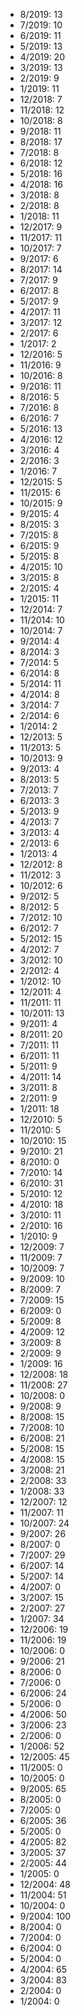 *  8/2019: 13
*  7/2019: 10
*  6/2019: 11
*  5/2019: 13
*  4/2019: 20
*  3/2019: 13
*  2/2019: 9
*  1/2019: 11
*  12/2018: 7
*  11/2018: 12
*  10/2018: 8
*  9/2018: 11
*  8/2018: 17
*  7/2018: 8
*  6/2018: 12
*  5/2018: 16
*  4/2018: 16
*  3/2018: 8
*  2/2018: 8
*  1/2018: 11
*  12/2017: 9
*  11/2017: 11
*  10/2017: 7
*  9/2017: 6
*  8/2017: 14
*  7/2017: 9
*  6/2017: 8
*  5/2017: 9
*  4/2017: 11
*  3/2017: 12
*  2/2017: 6
*  1/2017: 2
*  12/2016: 5
*  11/2016: 9
*  10/2016: 8
*  9/2016: 11
*  8/2016: 5
*  7/2016: 8
*  6/2016: 7
*  5/2016: 13
*  4/2016: 12
*  3/2016: 4
*  2/2016: 3
*  1/2016: 7
*  12/2015: 5
*  11/2015: 6
*  10/2015: 9
*  9/2015: 4
*  8/2015: 3
*  7/2015: 8
*  6/2015: 9
*  5/2015: 8
*  4/2015: 10
*  3/2015: 8
*  2/2015: 4
*  1/2015: 11
*  12/2014: 7
*  11/2014: 10
*  10/2014: 7
*  9/2014: 4
*  8/2014: 3
*  7/2014: 5
*  6/2014: 8
*  5/2014: 11
*  4/2014: 8
*  3/2014: 7
*  2/2014: 6
*  1/2014: 2
*  12/2013: 5
*  11/2013: 5
*  10/2013: 9
*  9/2013: 4
*  8/2013: 5
*  7/2013: 7
*  6/2013: 3
*  5/2013: 9
*  4/2013: 7
*  3/2013: 4
*  2/2013: 6
*  1/2013: 4
*  12/2012: 8
*  11/2012: 3
*  10/2012: 6
*  9/2012: 5
*  8/2012: 5
*  7/2012: 10
*  6/2012: 7
*  5/2012: 15
*  4/2012: 7
*  3/2012: 10
*  2/2012: 4
*  1/2012: 10
*  12/2011: 4
*  11/2011: 11
*  10/2011: 13
*  9/2011: 4
*  8/2011: 20
*  7/2011: 11
*  6/2011: 11
*  5/2011: 9
*  4/2011: 14
*  3/2011: 8
*  2/2011: 9
*  1/2011: 18
*  12/2010: 5
*  11/2010: 5
*  10/2010: 15
*  9/2010: 21
*  8/2010: 0
*  7/2010: 14
*  6/2010: 31
*  5/2010: 12
*  4/2010: 18
*  3/2010: 11
*  2/2010: 16
*  1/2010: 9
*  12/2009: 7
*  11/2009: 7
*  10/2009: 7
*  9/2009: 10
*  8/2009: 7
*  7/2009: 15
*  6/2009: 0
*  5/2009: 8
*  4/2009: 12
*  3/2009: 8
*  2/2009: 9
*  1/2009: 16
*  12/2008: 18
*  11/2008: 27
*  10/2008: 0
*  9/2008: 9
*  8/2008: 15
*  7/2008: 10
*  6/2008: 21
*  5/2008: 15
*  4/2008: 15
*  3/2008: 21
*  2/2008: 33
*  1/2008: 33
*  12/2007: 12
*  11/2007: 11
*  10/2007: 24
*  9/2007: 26
*  8/2007: 0
*  7/2007: 29
*  6/2007: 14
*  5/2007: 14
*  4/2007: 0
*  3/2007: 15
*  2/2007: 27
*  1/2007: 34
*  12/2006: 19
*  11/2006: 19
*  10/2006: 0
*  9/2006: 21
*  8/2006: 0
*  7/2006: 0
*  6/2006: 24
*  5/2006: 0
*  4/2006: 50
*  3/2006: 23
*  2/2006: 0
*  1/2006: 52
*  12/2005: 45
*  11/2005: 0
*  10/2005: 0
*  9/2005: 65
*  8/2005: 0
*  7/2005: 0
*  6/2005: 36
*  5/2005: 0
*  4/2005: 82
*  3/2005: 37
*  2/2005: 44
*  1/2005: 0
*  12/2004: 48
*  11/2004: 51
*  10/2004: 0
*  9/2004: 100
*  8/2004: 0
*  7/2004: 0
*  6/2004: 0
*  5/2004: 0
*  4/2004: 65
*  3/2004: 83
*  2/2004: 0
*  1/2004: 0